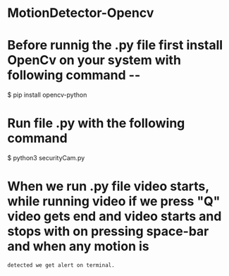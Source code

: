 # MotionDetector-Opencv

# Before runnig the .py file first install OpenCv on your system with following command --
  $ pip install opencv-python
# Run file .py with the following command 
  $ python3 securityCam.py   
# When we run .py file video starts, while running video if we press "Q" video gets end and video starts and stops with on pressing space-bar and when any motion is 
	detected we get alert on terminal.
